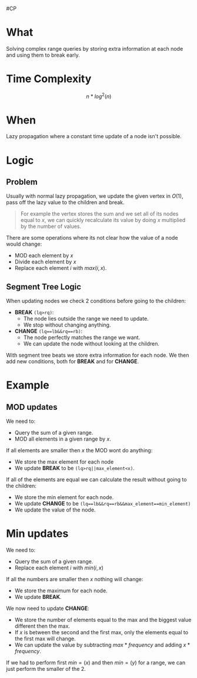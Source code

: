 #CP
# What 
Solving complex range queries by storing extra information at each node and using them to break early.

# Time Complexity
$$
n*log^2(n)
$$

# When 
Lazy propagation where a constant time update of a node isn't possible.
# Logic
## Problem
Usually with normal lazy propagation, we update the given vertex in $O(1)$, pass off the lazy value to the children and break. 
>For example the vertex stores the sum and we set all of its nodes equal to $x$, we can quickly recalculate its value by doing $x$ multiplied by the number of values.

There are some operations where its not clear how the value of a node would change:
- MOD each element by $x$
- Divide each element by $x$
- Replace each element $i$ with $max(i,x)$.
## Segment Tree Logic
When updating nodes we check 2 conditions before going to the children:
- __BREAK__ `(lq>rq)`: 
	- The node lies outside the range we need to update.
	- We stop without changing anything.
- __CHANGE__ `(lq==lb&&rq==rb)`: 
	- The node perfectly matches the range we want.
	- We can update the node without looking at the children.

With segment tree beats we store extra information for each node. 
We then add new conditions, both for __BREAK__ and for __CHANGE__.

# Example
## MOD updates
We need to:
- Query the sum of a given range.
- MOD all elements in a given range by $x$.

If all elements are smaller then $x$ the MOD wont do anything:
- We store the max element for each node
- We update __BREAK__ to be `(lq>rq||max_element<x)`.

If all of the elements are equal we can calculate the result without going to the children:
- We store the min element for each node.
- We update __CHANGE__ to be `(lq==lb&&rq==rb&&max_element==min_element)`
- We update the value of the node.
# Min updates
We need to:
- Query the sum of a given range.
- Replace each element $i$ with $min(i,x)$

If all the numbers are smaller then $x$ nothing will change:
- We store the maximum for each node.
- We update __BREAK__.

We now need to update __CHANGE__:
- We store the number of elements equal to the max and the biggest value different then the max.
- If $x$ is between the second and the first max, only the elements equal to the first max will change.
- We can update the value by subtracting $max*frequency$ and adding $x*frequency$.

If we had to perform first $min=(x)$ and then $min=(y)$ for a range, we can just perform the smaller of the 2.